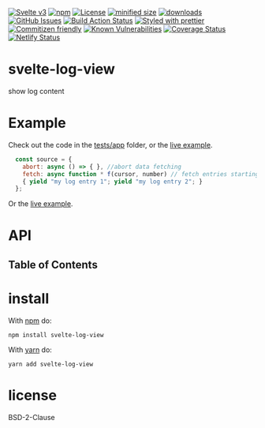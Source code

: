 [![Svelte v3](https://img.shields.io/badge/svelte-v3-orange.svg)](https://svelte.dev)
[![npm](https://img.shields.io/npm/v/svelte-log-view.svg)](https://www.npmjs.com/package/svelte-log-view)
[![License](https://img.shields.io/badge/License-BSD%203--Clause-blue.svg)](https://opensource.org/licenses/BSD-3-Clause)
[![minified size](https://badgen.net/bundlephobia/min/svelte-log-view)](https://bundlephobia.com/result?p=svelte-log-view)
[![downloads](http://img.shields.io/npm/dm/svelte-log-view.svg?style=flat-square)](https://npmjs.org/package/svelte-log-view)
[![GitHub Issues](https://img.shields.io/github/issues/arlac77/svelte-log-view.svg?style=flat-square)](https://github.com/arlac77/svelte-log-view/issues)
[![Build Action Status](https://img.shields.io/endpoint.svg?url=https%3A%2F%2Factions-badge.atrox.dev%2Farlac77%2Fsvelte-log-view%2Fbadge&style=flat)](https://actions-badge.atrox.dev/arlac77/svelte-log-view/goto)
[![Styled with prettier](https://img.shields.io/badge/styled_with-prettier-ff69b4.svg)](https://github.com/prettier/prettier)
[![Commitizen friendly](https://img.shields.io/badge/commitizen-friendly-brightgreen.svg)](http://commitizen.github.io/cz-cli/)
[![Known Vulnerabilities](https://snyk.io/test/github/arlac77/svelte-log-view/badge.svg)](https://snyk.io/test/github/arlac77/svelte-log-view)
[![Coverage Status](https://coveralls.io/repos/arlac77/svelte-log-view/badge.svg)](https://coveralls.io/github/arlac77/svelte-log-view)
[![Netlify Status](https://api.netlify.com/api/v1/badges/07bdbff0-0bb8-49e0-b60e-ff1f4f2a0009/deploy-status)](https://app.netlify.com/sites/svelte-log-view/deploys)

# svelte-log-view

show log content

# Example

Check out the code in the [tests/app](/tests/app) folder,
or the [live example](https://arlac77.github.io/components/svelte-log-view/tests/app/index.html).

```js
  const source = {
    abort: async () => { }, //abort data fetching
    fetch: async function * f(cursor, number) // fetch entries starting after cursor
    { yield "my log entry 1"; yield "my log entry 2"; }
  };
```

Or the [live example](https://svelte-log-view.netlify.app/tests/app/).

# API

<!-- Generated by documentation.js. Update this documentation by updating the source code. -->

## Table of Contents

# install

With [npm](http://npmjs.org) do:

```shell
npm install svelte-log-view
```

With [yarn](https://yarnpkg.com) do:

```shell
yarn add svelte-log-view
```

# license

BSD-2-Clause
